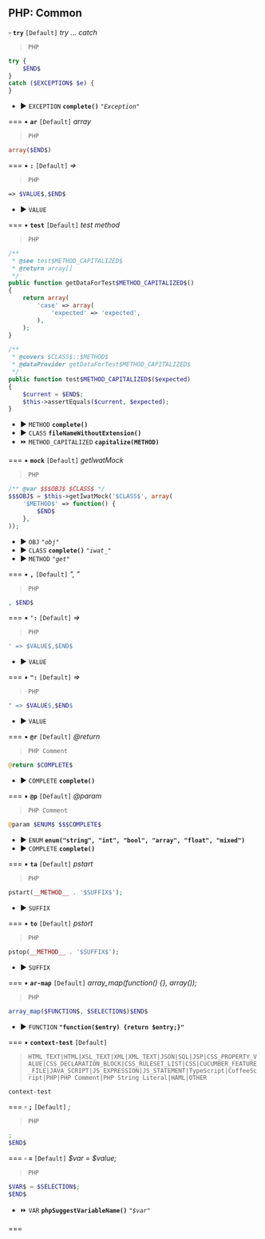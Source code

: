 PHP: Common
-----------

:white_small_square: **`try`** `[Default]` _try ... catch_
>`PHP`

```php
try {
    $END$
}
catch ($EXCEPTION$ $e) {
}
```
- :arrow_forward: `EXCEPTION` **`complete()`** _`"Exception"`_

===
:black_small_square: **`ar`** `[Default]` _array_
>`PHP`

```php
array($END$)
```

===
:black_small_square: **`:`** `[Default]` _=>_
>`PHP`

```php
=> $VALUE$,$END$
```
- :arrow_forward: `VALUE`  

===
:black_small_square: **`test`** `[Default]` _test method_
>`PHP`

```php
/**
 * @see test$METHOD_CAPITALIZED$
 * @return array[]
 */
public function getDataForTest$METHOD_CAPITALIZED$()
{
    return array(
        'case' => array(
            'expected' => 'expected',
        ),
    );
}

/**
 * @covers $CLASS$::$METHOD$
 * @dataProvider getDataForTest$METHOD_CAPITALIZED$
 */
public function test$METHOD_CAPITALIZED$($expected)
{
    $current = $END$;
    $this->assertEquals($current, $expected);
}
```
- :arrow_forward: `METHOD` **`complete()`** 
- :arrow_forward: `CLASS` **`fileNameWithoutExtension()`** 
- :fast_forward: `METHOD_CAPITALIZED` **`capitalize(METHOD)`** 

===
:black_small_square: **`mock`** `[Default]` _getIwatMock_
>`PHP`

```php
/** @var $$$OBJ$ $CLASS$ */
$$$OBJ$ = $this->getIwatMock('$CLASS$', array(
    '$METHOD$' => function() {
        $END$
    },
));
```
- :arrow_forward: `OBJ`  _`"obj"`_
- :arrow_forward: `CLASS` **`complete()`** _`"iwat_"`_
- :arrow_forward: `METHOD`  _`"get"`_

===
:black_small_square: **`,`** `[Default]` _", "_
>`PHP`

```php
, $END$
```

===
:black_small_square: **`':`** `[Default]` _=>_
>`PHP`

```php
' => $VALUE$,$END$
```
- :arrow_forward: `VALUE`  

===
:black_small_square: **`":`** `[Default]` _=>_
>`PHP`

```php
" => $VALUE$,$END$
```
- :arrow_forward: `VALUE`  

===
:black_small_square: **`@r`** `[Default]` _@return_
>`PHP Comment`

```php
@return $COMPLETE$
```
- :arrow_forward: `COMPLETE` **`complete()`** 

===
:black_small_square: **`@p`** `[Default]` _@param_
>`PHP Comment`

```php
@param $ENUM$ $$$COMPLETE$
```
- :arrow_forward: `ENUM` **`enum("string", "int", "bool", "array", "float", "mixed")`** 
- :arrow_forward: `COMPLETE` **`complete()`** 

===
:black_small_square: **`ta`** `[Default]` _pstart_
>`PHP`

```php
pstart(__METHOD__ . '$SUFFIX$');
```
- :arrow_forward: `SUFFIX`  

===
:black_small_square: **`to`** `[Default]` _pstort_
>`PHP`

```php
pstop(__METHOD__ . '$SUFFIX$');
```
- :arrow_forward: `SUFFIX`  

===
:black_small_square: **`ar-map`** `[Default]` _array_map(function() {}, array());_
>`PHP`

```php
array_map($FUNCTION$, $SELECTION$)$END$
```
- :arrow_forward: `FUNCTION` **`"function($entry) {return $entry;}"`** 

===
:black_small_square: **`context-test`** `[Default]` 
>`HTML_TEXT|HTML|XSL_TEXT|XML|XML_TEXT|JSON|SQL|JSP|CSS_PROPERTY_VALUE|CSS_DECLARATION_BLOCK|CSS_RULESET_LIST|CSS|CUCUMBER_FEATURE_FILE|JAVA_SCRIPT|JS_EXPRESSION|JS_STATEMENT|TypeScript|CoffeeScript|PHP|PHP Comment|PHP String Literal|HAML|OTHER`

```html
context-test
```

===
:white_small_square: **`;`** `[Default]` _;_
>`PHP`

```php
;
$END$
```

===
:white_small_square: **`=`** `[Default]` _$var = $value;_
>`PHP`

```php
$VAR$ = $SELECTION$;
$END$
```
- :fast_forward: `VAR` **`phpSuggestVariableName()`** _`"$var"`_

===

